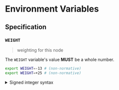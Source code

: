 # Environment Variables

## Specification

### `WEIGHT`

> weighting for this node

The `WEIGHT` variable's value **MUST** be a whole number.

```bash
export WEIGHT=-13 # (non-normative)
export WEIGHT=+25 # (non-normative)
```

<details>
<summary>Signed integer syntax</summary>

Signed integers can only be specified using decimal notation. A leading positive
sign (`+`) is **OPTIONAL**. A leading negative sign (`-`) is **REQUIRED** in
order to specify a negative value.

Internally, the `WEIGHT` variable is represented using a signed 8-bit integer
type (`int8`); any value that overflows this data-type is invalid.

</details>
